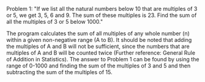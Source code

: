 Problem 1:
"If we list all the natural numbers below 10 that are multiples of 3 or 5, we get 3, 5, 6 and 9. The sum of these multiples is 23. Find the sum of all the multiples of 3 or 5 below 1000."

The program calculates the sum of all multiples of any whole number (n) within a given non-negative range (A to B). It should be noted that adding the multiples of A and B will not be sufficient, since the numbers that are multiples of A and B will be counted twice (Further reference: General Rule of Addition in Statistics). The answer to Problem 1 can be found by using the range of 0-1000 and finding the sum of the multiples of 3 and 5 and then subtracting the sum of the multiples of 15.
